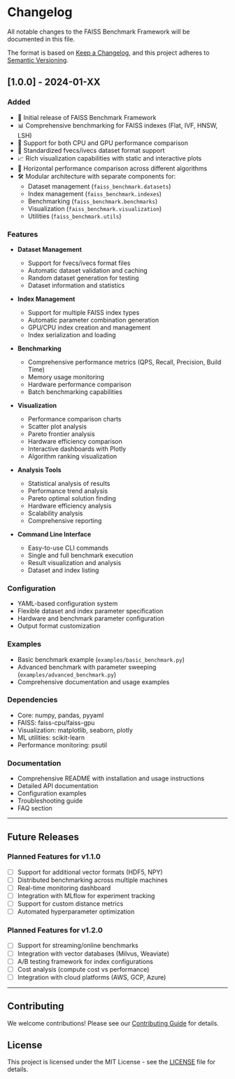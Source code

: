 # Changelog

All notable changes to the FAISS Benchmark Framework will be documented in this file.

The format is based on [Keep a Changelog](https://keepachangelog.com/en/1.0.0/),
and this project adheres to [Semantic Versioning](https://semver.org/spec/v2.0.0.html).

## [1.0.0] - 2024-01-XX

### Added
- 🎉 Initial release of FAISS Benchmark Framework
- 📊 Comprehensive benchmarking for FAISS indexes (Flat, IVF, HNSW, LSH)
- 🔄 Support for both CPU and GPU performance comparison
- 📁 Standardized fvecs/ivecs dataset format support
- 📈 Rich visualization capabilities with static and interactive plots
- 🎯 Horizontal performance comparison across different algorithms
- 🛠️ Modular architecture with separate components for:
  - Dataset management (`faiss_benchmark.datasets`)
  - Index management (`faiss_benchmark.indexes`)
  - Benchmarking (`faiss_benchmark.benchmarks`)
  - Visualization (`faiss_benchmark.visualization`)
  - Utilities (`faiss_benchmark.utils`)

### Features
- **Dataset Management**
  - Support for fvecs/ivecs format files
  - Automatic dataset validation and caching
  - Random dataset generation for testing
  - Dataset information and statistics

- **Index Management**
  - Support for multiple FAISS index types
  - Automatic parameter combination generation
  - GPU/CPU index creation and management
  - Index serialization and loading

- **Benchmarking**
  - Comprehensive performance metrics (QPS, Recall, Precision, Build Time)
  - Memory usage monitoring
  - Hardware performance comparison
  - Batch benchmarking capabilities

- **Visualization**
  - Performance comparison charts
  - Scatter plot analysis
  - Pareto frontier analysis
  - Hardware efficiency comparison
  - Interactive dashboards with Plotly
  - Algorithm ranking visualization

- **Analysis Tools**
  - Statistical analysis of results
  - Performance trend analysis
  - Pareto optimal solution finding
  - Hardware efficiency analysis
  - Scalability analysis
  - Comprehensive reporting

- **Command Line Interface**
  - Easy-to-use CLI commands
  - Single and full benchmark execution
  - Result visualization and analysis
  - Dataset and index listing

### Configuration
- YAML-based configuration system
- Flexible dataset and index parameter specification
- Hardware and benchmark parameter configuration
- Output format customization

### Examples
- Basic benchmark example (`examples/basic_benchmark.py`)
- Advanced benchmark with parameter sweeping (`examples/advanced_benchmark.py`)
- Comprehensive documentation and usage examples

### Dependencies
- Core: numpy, pandas, pyyaml
- FAISS: faiss-cpu/faiss-gpu
- Visualization: matplotlib, seaborn, plotly
- ML utilities: scikit-learn
- Performance monitoring: psutil

### Documentation
- Comprehensive README with installation and usage instructions
- Detailed API documentation
- Configuration examples
- Troubleshooting guide
- FAQ section

---

## Future Releases

### Planned Features for v1.1.0
- [ ] Support for additional vector formats (HDF5, NPY)
- [ ] Distributed benchmarking across multiple machines
- [ ] Real-time monitoring dashboard
- [ ] Integration with MLflow for experiment tracking
- [ ] Support for custom distance metrics
- [ ] Automated hyperparameter optimization

### Planned Features for v1.2.0
- [ ] Support for streaming/online benchmarks
- [ ] Integration with vector databases (Milvus, Weaviate)
- [ ] A/B testing framework for index configurations
- [ ] Cost analysis (compute cost vs performance)
- [ ] Integration with cloud platforms (AWS, GCP, Azure)

---

## Contributing

We welcome contributions! Please see our [Contributing Guide](CONTRIBUTING.md) for details.

## License

This project is licensed under the MIT License - see the [LICENSE](LICENSE) file for details.